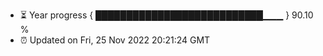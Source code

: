 - ⏳ Year progress { ███████████████████████████▁▁▁ } 90.10 %
- ⏰ Updated on Fri, 25 Nov 2022 20:21:24 GMT

